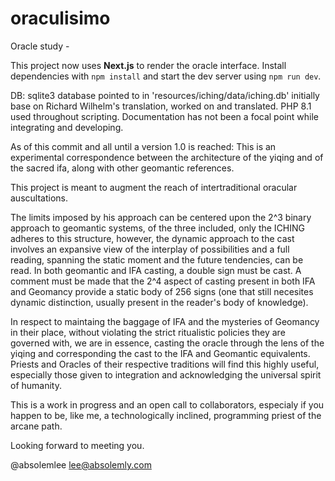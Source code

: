 # oraculisimo
Oracle study  - 

This project now uses **Next.js** to render the oracle interface. Install dependencies with `npm install` and start the dev server using `npm run dev`.



DB: sqlite3 database pointed to in 'resources/iching/data/iching.db' initially base on Richard Wilhelm's translation, worked on and translated. 
PHP 8.1 used throughout scripting. Documentation has not been a focal point while integrating and developing.  




As of this commit and all until a version 1.0 is reached: This is an experimental correspondence between the architecture of the yiqing and of the sacred ifa, along with other geomantic references. 


This project is meant to augment the reach of intertraditional oracular auscultations. 

The limits imposed by his approach can be centered upon the 2^3 binary approach to geomantic systems, of the three included, only the ICHING adheres to this structure, however, the dynamic approach to the cast involves an expansive view of the interplay of possibilities and a full reading, spanning the static moment and the future tendencies, can be read. In both geomantic and IFA casting, a double sign must be cast. A comment must be made that the 2^4 aspect of casting present in both IFA and Geomancy provide a static body of 256 signs (one that still necesites dynamic distinction, usually present in the reader's body of knowledge). 

In respect to maintaing the baggage of IFA and the mysteries of Geomancy in their place, without violating the strict ritualistic policies they are governed with, we are in essence, casting the oracle through the lens of the yiqing and corresponding the cast to the IFA and Geomantic equivalents. Priests and Oracles of their respective traditions will find this highly useful, especially those given to integration and acknowledging the universal spirit of humanity. 

This is a work in progress and an open call to collaborators, especialy if you happen to be, like me, a technologically inclined, programming priest of the arcane path. 

Looking forward to meeting you. 

@absolemlee
lee@absolemly.com
